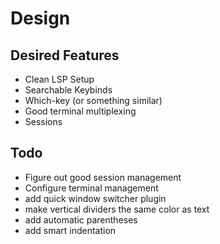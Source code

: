 # Design

## Desired Features

- Clean LSP Setup
- Searchable Keybinds
- Which-key (or something similar)
- Good terminal multiplexing
- Sessions

## Todo

- Figure out good session management
- Configure terminal management
- add quick window switcher plugin
- make vertical dividers the same color as text
- add automatic parentheses
- add smart indentation

